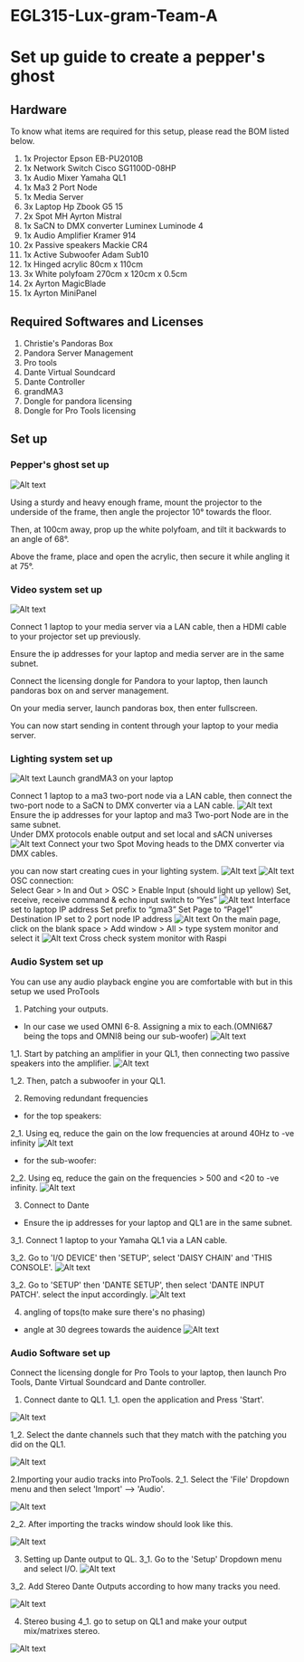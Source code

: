# EGL315-Lux-gram-Team-A

# Set up guide to create a pepper's ghost

## Hardware

To know what items are required for this setup, please read the BOM listed below.

1. 1x Projector Epson EB-PU2010B
2. 1x Network Switch Cisco SG1100D-08HP
3. 1x Audio Mixer Yamaha QL1
4. 1x Ma3 2 Port Node
5. 1x Media Server
6. 3x Laptop Hp Zbook G5 15
7. 2x Spot MH Ayrton Mistral
8. 1x SaCN to DMX converter Luminex Luminode 4
9. 1x Audio Amplifier Kramer 914
10. 2x Passive speakers Mackie CR4
11. 1x Active Subwoofer Adam Sub10 
12. 1x Hinged acrylic 80cm x 110cm  
13. 3x White polyfoam 270cm x 120cm x 0.5cm
14. 2x Ayrton MagicBlade
15. 1x Ayrton MiniPanel

## Required Softwares and Licenses

1. Christie's Pandoras Box
2. Pandora Server Management
3. Pro tools
4. Dante Virtual Soundcard
5. Dante Controller
6. grandMA3
7. Dongle for pandora licensing
8. Dongle for Pro Tools licensing

## Set up

### **Pepper's ghost set up**
![Alt text](imgs/setup_front2.jpg)

Using a sturdy and heavy enough frame, mount the projector to the underside of the frame, then angle the projector 10° towards the floor.

Then, at 100cm away, prop up the white polyfoam, and tilt it backwards to an angle of 68°.

Above the frame, place and open the acrylic, then secure it while angling it at 75°.

### **Video system set up**

![Alt text](imgs/pandora.jpg)

Connect 1 laptop to your media server via a LAN cable, then a HDMI cable to your projector set up previously.

Ensure the ip addresses for your laptop and media server are in the same subnet.

Connect the licensing dongle for Pandora to your laptop, then launch pandoras box on and server management.

On your media server, launch pandoras box, then enter fullscreen.

You can now start sending in content through your laptop to your media server.

### **Lighting system set up**

![Alt text](imgs/LightinUp%20Setup.jpg)
Launch grandMA3 on your laptop

Connect 1 laptop to a ma3 two-port node via a LAN cable, then connect the two-port node to a SaCN to DMX converter via a LAN cable.
![Alt text](<imgs/MA3 Network.jpg>)
Ensure the ip addresses for your laptop and ma3 Two-port Node are in the same subnet.\
Under DMX  protocols enable output and set local and sACN universes
![Alt text](<imgs/MA3 sACN.jpg>)
Connect your two Spot Moving heads to the DMX converter via DMX cables.

you can now start creating cues in your lighting system.
![Alt text](imgs/LightingFixtures.jpg)
![Alt text](imgs/LightingCue.jpg)
OSC connection:\
	Select Gear > In and Out > OSC > Enable Input (should light up yellow)
    Set, receive, receive command & echo input switch to “Yes”
![Alt text](imgs/MA3OSC.PNG)
    Interface set to laptop IP address
    Set prefix to “gma3”
    Set Page to “Page1”
    Destination IP set to 2 port node IP address
 ![Alt text](imgs/ChooseSystemMonitor.PNG)
	On the main page, click on the blank space > Add window > All > type system monitor and select it
 ![Alt text](imgs/SystemMonitor.PNG)
	Cross check system monitor with Raspi


### **Audio System set up**
You can use any audio playback engine you are comfortable with but in this setup we used ProTools

1. Patching your outputs. 
- In our case we used OMNI 6-8. Assigning a mix to each.(OMNI6&7 being the tops and OMNI8 being our sub-woofer)
![Alt text](imgs/speakeroutputpatch.jpeg)

1_1. Start by patching an amplifier in your QL1, then connecting two passive speakers into the amplifier.
![Alt text](imgs/audio/amp.jpg)

1_2. Then, patch a subwoofer in your QL1.

2. Removing redundant frequencies
- for the top speakers:

2_1. Using eq, reduce the gain on the low frequencies at around 40Hz to -ve infinity
![Alt text](imgs/speakereq.jpeg)

- for the sub-woofer:

2_2. Using eq, reduce the gain on the frequencies > 500 and <20 to -ve infinity.
![Alt text](imgs/subwoofereq.jpeg)


3. Connect to Dante
- Ensure the ip addresses for your laptop and QL1 are in the same subnet.

3_1. Connect 1 laptop to your Yamaha QL1 via a LAN cable.

3_2. Go to 'I/O DEVICE' then 'SETUP', select 'DAISY CHAIN' and 'THIS CONSOLE'.
![Alt text](imgs/dantesetup.jpeg)

3_2. Go to 'SETUP' then 'DANTE SETUP', then select 'DANTE INPUT PATCH'. select the input accordingly.
![Alt text](imgs/danteinputpatch.jpeg)

4. angling of tops(to make sure there's no phasing)
- angle at 30 degrees towards the auidence
![Alt text](imgs/setup_side.jpg)

### **Audio Software set up**
Connect the licensing dongle for Pro Tools to your laptop, then launch Pro Tools, Dante Virtual Soundcard and Dante controller.

1. Connect dante to QL1.
1_1. open the application and Press 'Start'.

![Alt text](imgs/audio/DVSstart.jpg)

1_2. Select the dante channels such that they match with the patching you did on the QL1.

![Alt text](imgs/audio/danteController.png)

2.Importing your audio tracks into ProTools.
2_1. Select the 'File' Dropdown menu and then select 'Import' --> 'Audio'.

![Alt text](imgs/audio/protools_import_audio.jpg)

2_2. After importing the tracks window should look like this.

![Alt text](imgs/Audio/audioSoftSetup1.jpg)

3. Setting up Dante output to QL.
3_1. Go to the 'Setup' Dropdown menu and select I/O.
![Alt text](imgs/audio/IOdropdownmenu.png)

3_2. Add Stereo Dante Outputs according to how many tracks you need.

![Alt text](imgs/audio/IOsetup.png) 

4. Stereo busing
4_1. go to setup on QL1 and make your output mix/matrixes stereo.

![Alt text](imgs/bussetup.jpeg)

